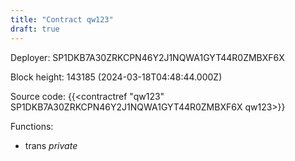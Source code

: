 ```yaml
---
title: "Contract qw123"
draft: true
---
```

Deployer: SP1DKB7A30ZRKCPN46Y2J1NQWA1GYT44R0ZMBXF6X


 



Block height: 143185 (2024-03-18T04:48:44.000Z)

Source code: {{<contractref "qw123" SP1DKB7A30ZRKCPN46Y2J1NQWA1GYT44R0ZMBXF6X qw123>}}

Functions:

* trans _private_
